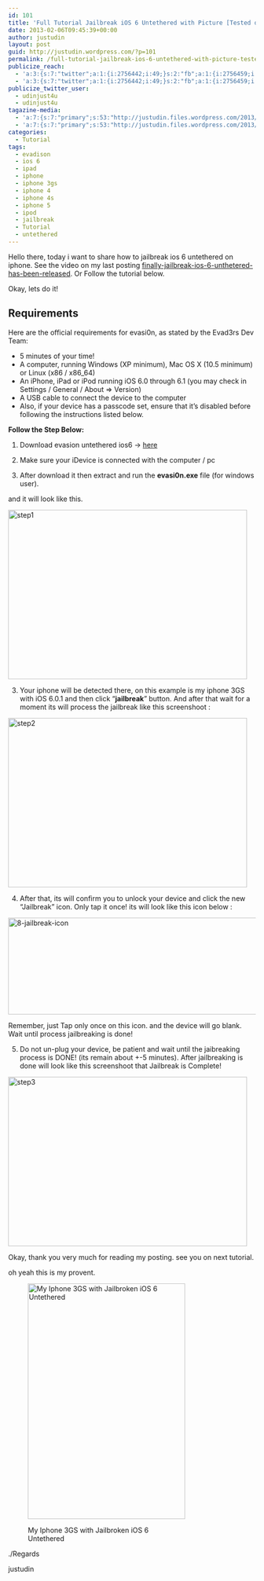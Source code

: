 ```yaml
---
id: 101
title: 'Full Tutorial Jailbreak iOS 6 Untethered with Picture [Tested on My Iphone 3GS]'
date: 2013-02-06T09:45:39+00:00
author: justudin
layout: post
guid: http://justudin.wordpress.com/?p=101
permalink: /full-tutorial-jailbreak-ios-6-untethered-with-picture-tested-on-my-iphone-3gs/
publicize_reach:
  - 'a:3:{s:7:"twitter";a:1:{i:2756442;i:49;}s:2:"fb";a:1:{i:2756459;i:361;}s:2:"wp";a:1:{i:0;i:5;}}'
  - 'a:3:{s:7:"twitter";a:1:{i:2756442;i:49;}s:2:"fb";a:1:{i:2756459;i:361;}s:2:"wp";a:1:{i:0;i:5;}}'
publicize_twitter_user:
  - udinjust4u
  - udinjust4u
tagazine-media:
  - 'a:7:{s:7:"primary";s:53:"http://justudin.files.wordpress.com/2013/02/step1.png";s:6:"images";a:5:{s:53:"http://justudin.files.wordpress.com/2013/02/step1.png";a:6:{s:8:"file_url";s:53:"http://justudin.files.wordpress.com/2013/02/step1.png";s:5:"width";i:486;s:6:"height";i:345;s:4:"type";s:5:"image";s:4:"area";i:167670;s:9:"file_path";b:0;}s:53:"http://justudin.files.wordpress.com/2013/02/step2.png";a:6:{s:8:"file_url";s:53:"http://justudin.files.wordpress.com/2013/02/step2.png";s:5:"width";i:486;s:6:"height";i:345;s:4:"type";s:5:"image";s:4:"area";i:167670;s:9:"file_path";b:0;}s:64:"http://justudin.files.wordpress.com/2013/02/8-jailbreak-icon.jpg";a:6:{s:8:"file_url";s:64:"http://justudin.files.wordpress.com/2013/02/8-jailbreak-icon.jpg";s:5:"width";i:640;s:6:"height";i:202;s:4:"type";s:5:"image";s:4:"area";i:129280;s:9:"file_path";b:0;}s:53:"http://justudin.files.wordpress.com/2013/02/step3.png";a:6:{s:8:"file_url";s:53:"http://justudin.files.wordpress.com/2013/02/step3.png";s:5:"width";i:486;s:6:"height";i:345;s:4:"type";s:5:"image";s:4:"area";i:167670;s:9:"file_path";b:0;}s:56:"http://justudin.files.wordpress.com/2013/02/img_0062.png";a:6:{s:8:"file_url";s:56:"http://justudin.files.wordpress.com/2013/02/img_0062.png";s:5:"width";i:320;s:6:"height";i:480;s:4:"type";s:5:"image";s:4:"area";i:153600;s:9:"file_path";b:0;}}s:6:"videos";a:0:{}s:11:"image_count";i:5;s:6:"author";s:8:"31399586";s:7:"blog_id";s:8:"32019069";s:9:"mod_stamp";s:19:"2013-02-06 09:48:45";}'
  - 'a:7:{s:7:"primary";s:53:"http://justudin.files.wordpress.com/2013/02/step1.png";s:6:"images";a:5:{s:53:"http://justudin.files.wordpress.com/2013/02/step1.png";a:6:{s:8:"file_url";s:53:"http://justudin.files.wordpress.com/2013/02/step1.png";s:5:"width";i:486;s:6:"height";i:345;s:4:"type";s:5:"image";s:4:"area";i:167670;s:9:"file_path";b:0;}s:53:"http://justudin.files.wordpress.com/2013/02/step2.png";a:6:{s:8:"file_url";s:53:"http://justudin.files.wordpress.com/2013/02/step2.png";s:5:"width";i:486;s:6:"height";i:345;s:4:"type";s:5:"image";s:4:"area";i:167670;s:9:"file_path";b:0;}s:64:"http://justudin.files.wordpress.com/2013/02/8-jailbreak-icon.jpg";a:6:{s:8:"file_url";s:64:"http://justudin.files.wordpress.com/2013/02/8-jailbreak-icon.jpg";s:5:"width";i:640;s:6:"height";i:202;s:4:"type";s:5:"image";s:4:"area";i:129280;s:9:"file_path";b:0;}s:53:"http://justudin.files.wordpress.com/2013/02/step3.png";a:6:{s:8:"file_url";s:53:"http://justudin.files.wordpress.com/2013/02/step3.png";s:5:"width";i:486;s:6:"height";i:345;s:4:"type";s:5:"image";s:4:"area";i:167670;s:9:"file_path";b:0;}s:56:"http://justudin.files.wordpress.com/2013/02/img_0062.png";a:6:{s:8:"file_url";s:56:"http://justudin.files.wordpress.com/2013/02/img_0062.png";s:5:"width";i:320;s:6:"height";i:480;s:4:"type";s:5:"image";s:4:"area";i:153600;s:9:"file_path";b:0;}}s:6:"videos";a:0:{}s:11:"image_count";i:5;s:6:"author";s:8:"31399586";s:7:"blog_id";s:8:"32019069";s:9:"mod_stamp";s:19:"2013-02-06 09:48:45";}'
categories:
  - Tutorial
tags:
  - evadison
  - ios 6
  - ipad
  - iphone
  - iphone 3gs
  - iphone 4
  - iphone 4s
  - iphone 5
  - ipod
  - jailbreak
  - Tutorial
  - untethered
---
```

Hello there, today i want to share how to jailbreak ios 6 untethered on iphone. See the video on my last posting <a href="http://justudin.wordpress.com/2013/02/05/finally-jailbreak-ios-6-unthetered-has-been-released/" target="_blank">finally-jailbreak-ios-6-unthetered-has-been-released</a>. Or Follow the tutorial below.

Okay, lets do it! <!--more-->

## Requirements

Here are the official requirements for evasi0n, as stated by the Evad3rs Dev Team:

  * 5 minutes of your time!
  * A computer, running Windows (XP minimum), Mac OS X (10.5 minimum) or Linux (x86 / x86_64)
  * An iPhone, iPad or iPod running iOS 6.0 through 6.1 (you may check in Settings / General / About => Version)
  * A USB cable to connect the device to the computer
  * Also, if your device has a passcode set, ensure that it’s disabled before following the instructions listed below.

**Follow the Step Below:**

1. Download evasion untethered ios6 -> <a href="https://8e179eef-a-62cb3a1a-s-sites.googlegroups.com/site/evad3rs/evasi0n-win-1.0-3c53ba10e2448d311b0f4157f2d7eb568f106c4f-release.zip?attachauth=ANoY7cq1vF-RBek0ZfP1UNnRX4vzP4v5S917qAwu3jNqgAJRBu215pDF0sCRXcZWP7NYKqwXovIFFDNOTzV9wCmCNtqUGNTEyOXVNx8hCD8aYCcAmKFCNRfzTWvr1phdgmimLHLlRxN5kfpgs-xJTI2mXUirbHuOYbdp_sw8y3Je9mFnGYzQlgiMQG7TZUU7-HpQfsMX1oW9e82qNlKDo7x2Gv21mfUxABp3kCXfuW0FE8ie-n6VVhV7oV6vrUpott9X2q0DCXGHhpx593XT1zWd7Pk4uN4o2w%3D%3D&attredirects=0" target="_blank">here</a>

2. Make sure your iDevice is connected with the computer / pc

2. After download it then extract and run the **evasi0n.exe** file (for windows user).

and it will look like this.

[<img class="aligncenter size-full wp-image-102" alt="step1" src="http://test.justudin.com/wp-content/uploads/2013/02/step1.png" width="486" height="345" srcset="http://test.justudin.com/wp-content/uploads/2013/02/step1-300x213.png 300w, http://test.justudin.com/wp-content/uploads/2013/02/step1.png 486w" sizes="(max-width: 486px) 100vw, 486px" />](http://test.justudin.com/wp-content/uploads/2013/02/step1.png)

3. Your iphone will be detected there, on this example is my iphone 3GS with iOS 6.0.1 and then click &#8220;**jailbreak**&#8221; button. And after that wait for a moment its will process the jailbreak like this screenshoot :

[<img class="aligncenter size-large wp-image-103" alt="step2" src="http://test.justudin.com/wp-content/uploads/2013/02/step2.png?w=486" width="486" height="345" srcset="http://test.justudin.com/wp-content/uploads/2013/02/step2-300x213.png 300w, http://test.justudin.com/wp-content/uploads/2013/02/step2.png 486w" sizes="(max-width: 486px) 100vw, 486px" />](http://test.justudin.com/wp-content/uploads/2013/02/step2.png)

4. After that, its will confirm you to unlock your device and click the new &#8220;Jailbreak&#8221; icon. Only tap it once! its will look like this icon below :<figure id="attachment_105" style="width: 625px" class="wp-caption aligncenter">

[<img class="size-large wp-image-105" alt="8-jailbreak-icon" src="http://test.justudin.com/wp-content/uploads/2013/02/8-jailbreak-icon.jpg?w=625" width="625" height="197" srcset="http://test.justudin.com/wp-content/uploads/2013/02/8-jailbreak-icon-300x95.jpg 300w, http://test.justudin.com/wp-content/uploads/2013/02/8-jailbreak-icon.jpg 640w" sizes="(max-width: 625px) 100vw, 625px" />](http://test.justudin.com/wp-content/uploads/2013/02/8-jailbreak-icon.jpg)<figcaption class="wp-caption-text">Remember, just Tap only once on this icon. and the device will go blank. Wait until process jailbreaking is done!</figcaption></figure> 

5. Do not un-plug your device, be patient and wait until the jaibreaking process is DONE! (its remain about +-5 minutes). After jailbreaking is done will look like this screenshoot that Jailbreak is Complete!

[<img class="aligncenter size-large wp-image-104" alt="step3" src="http://test.justudin.com/wp-content/uploads/2013/02/step3.png?w=486" width="486" height="345" srcset="http://test.justudin.com/wp-content/uploads/2013/02/step3-300x213.png 300w, http://test.justudin.com/wp-content/uploads/2013/02/step3.png 486w" sizes="(max-width: 486px) 100vw, 486px" />](http://test.justudin.com/wp-content/uploads/2013/02/step3.png)

Okay, thank you very much for reading my posting. see you on next tutorial.

oh yeah this is my provent.<figure id="attachment_107" style="width: 320px" class="wp-caption aligncenter">

[<img class="size-full wp-image-107" alt="My Iphone 3GS with Jailbroken iOS 6 Untethered" src="http://test.justudin.com/wp-content/uploads/2013/02/img_0062.png" width="320" height="480" srcset="http://test.justudin.com/wp-content/uploads/2013/02/img_0062-200x300.png 200w, http://test.justudin.com/wp-content/uploads/2013/02/img_0062.png 320w" sizes="(max-width: 320px) 100vw, 320px" />](http://test.justudin.com/wp-content/uploads/2013/02/img_0062.png)<figcaption class="wp-caption-text">My Iphone 3GS with Jailbroken iOS 6 Untethered</figcaption></figure> 

./Regards

justudin